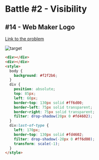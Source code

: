 # Battle #2 - Visibility

## #14 - Web Maker Logo

[Link to the problem](https://cssbattle.dev/play/14)

![target](https://cssbattle.dev/targets/14.png)

```html
<div></div>
<div></div>
<style>
  body {
    background: #f2f2b6;
  }
  div {
    position: absolute;
    top: 85px;
    left: 60px;
    border-top: 130px solid #ff6d00;
    border-left: 75px solid transparent;
    border-right: 75px solid transparent;
    filter: drop-shadow(20px 0 #fd4602);
  }
  div:last-of-type {
    left: 170px;
    border-top: 130px solid #fd4602;
    filter: drop-shadow(-20px 0 #ff6d00);
    transform: scale(-1);
  }
</style>

```
